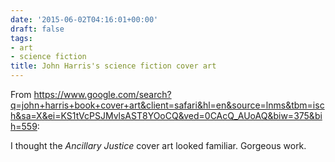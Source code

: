 ```yaml
---
date: '2015-06-02T04:16:01+00:00'
draft: false
tags:
- art
- science fiction
title: John Harris's science fiction cover art
---
```


From https://www.google.com/search?q=john+harris+book+cover+art&client=safari&hl=en&source=lnms&tbm=isch&sa=X&ei=KS1tVcPSJMvlsAST8YOoCQ&ved=0CAcQ_AUoAQ&biw=375&bih=559:

I thought the *Ancillary Justice* cover art looked familiar. Gorgeous work.
